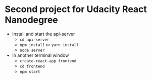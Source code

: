 # Second project for Udacity React Nanodegree

* Install and start the api-server
    - `cd api-server`
    - `npm install` or `yarn install`
    - `node server`
* In another terminal window
    - `create-react-app frontend`
    - `cd frontend`
    - `npm start`

